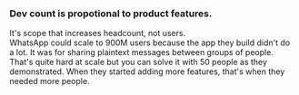 
### Dev count is propotional to product features.  
It's scope that increases headcount, not users.    
WhatsApp could scale to 900M users because the app they build didn't do a lot. It was for sharing plaintext messages between groups of people. That's quite hard at scale but you can solve it with 50 people as they demonstrated. When they started adding more features, that's when they needed more people.     



